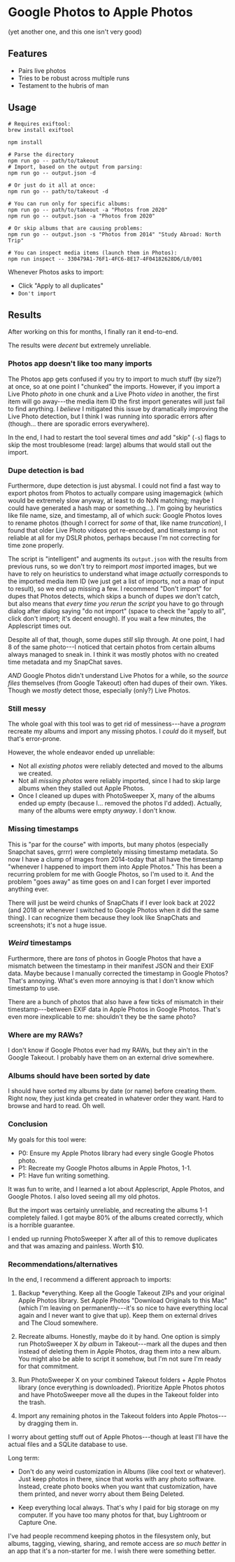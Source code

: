 # Google Photos to Apple Photos

(yet another one, and this one isn't very good)

## Features

* Pairs live photos
* Tries to be robust across multiple runs
* Testament to the hubris of man

## Usage 

```
# Requires exiftool:
brew install exiftool

npm install

# Parse the directory
npm run go -- path/to/takeout
# Import, based on the output from parsing:
npm run go -- output.json -d

# Or just do it all at once:
npm run go -- path/to/takeout -d

# You can run only for specific albums:
npm run go -- path/to/takeout -a "Photos from 2020"
npm run go -- output.json -a "Photos from 2020"

# Or skip albums that are causing problems:
npm run go -- output.json -s "Photos from 2014" "Study Abroad: North Trip"

# You can inspect media items (launch them in Photos):
npm run inspect -- 330479A1-76F1-4FC6-8E17-4F04182628D6/L0/001
```

Whenever Photos asks to import:

* Click "Apply to all duplicates"
* `Don't import`

## Results

After working on this for months, I finally ran it end-to-end.

The results were *decent* but extremely unreliable.

### Photos app doesn't like too many imports

The Photos app gets confused if you try to import to much stuff (by size?) at once, so at one point I "chunked" the imports. However, if you import a Live Photo *photo* in one chunk and a Live Photo *video* in another, the first item will go away---the media item ID the first import generates will just fail to find anything. I *believe* I mitigated this issue by dramatically improving the Live Photo detection, but I think I was running into sporadic errors after (though... there are sporadic errors everywhere).

In the end, I had to restart the tool several times *and* add "skip" (`-s`) flags to skip the most troublesome (read: large) albums that would stall out the import.

### Dupe detection is bad

Furthermore, dupe detection is just abysmal. I could not find a fast way to export photos from Photos to actually compare using imagemagick (which would be extremely slow anyway, at least to do NxN matching; maybe I could have generated a hash map or something...). I'm going by heuristics like file name, size, and timestamp, all of which *suck*: Google Photos loves to rename photos (though I correct for *some* of that, like name *truncation*), I found that older Live Photo videos got re-encoded, and timestamp is not reliable at all for my DSLR photos, perhaps because I'm not correcting for time zone properly.

The script is "intelligent" and augments its `output.json` with the results from previous runs, so we don't try to reimport *most* imported images, but we have to rely on heuristics to understand what image *actually* corresponds to the imported media item ID (we just get a list of imports, not a map of input to result), so we end up missing a few. I recommend "Don't import" for dupes that Photos detects, which skips a bunch of dupes *we* don't catch, but also means that *every time you rerun the script* you have to go through dialog after dialog saying "do not import" (space to check the "apply to all", click don't import; it's decent enough). If you wait a few minutes, the Applescript times out.

Despite all of that, though, some dupes *still* slip through. At one point, I had 8 of the same photo---I noticed that certain photos from certain albums always managed to sneak in. I think it was mostly photos with no created time metadata and my SnapChat saves.

*AND* Google Photos didn't understand Live Photos for a while, so the *source files* themselves (from Google Takeout) often had dupes of their own. Yikes. Though we *mostly* detect those, especially (only?) Live Photos.

### Still messy

The whole goal with this tool was to get rid of messiness---have a *program* recreate my albums and import any missing photos. I *could* do it myself, but that's error-prone.

However, the whole endeavor ended up unreliable:

* Not all *existing photos* were reliably detected and moved to the albums we created.
* Not all *missing photos* were reliably imported, since I had to skip large albums when they stalled out Apple Photos.
* Once I cleaned up dupes with PhotoSweeper X, many of the albums ended up empty (because I... removed the photos I'd added). Actually, many of the albums were empty *anyway*. I don't know.

### Missing timestamps

This is "par for the course" with imports, but many photos (especially Snapchat saves, grrrr) were completely missing timestamp metadata. So now I have a clump of images from 2014-today that all have the timestamp "whenever I happened to import them into Apple Photos." This has been a recurring problem for me with Google Photos, so I'm used to it. And the problem "goes away" as time goes on and I can forget I ever imported anything ever.

There will just be weird chunks of SnapChats if I ever look back at 2022 (and 2018 or whenever I switched to Google Photos when it did the same thing). I can recognize them because they look like SnapChats and screenshots; it's not a huge issue.

### *Weird* timestamps

Furthermore, there are *tons* of photos in Google Photos that have a mismatch between the timestamp in their manifest JSON and their EXIF data. Maybe because I manually corrected the timestamp in Google Photos? That's annoying. What's even more annoying is that I don't know which timestamp to use.

There are a bunch of photos that also have a few ticks of mismatch in their timestamp---between EXIF data in Apple Photos in Google Photos. That's even more inexplicable to me: shouldn't they be the same photo?

### Where are my RAWs?

I don't know if Google Photos ever had my RAWs, but they ain't in the Google Takeout. I probably have them on an external drive somewhere.

### Albums should have been sorted by date

I should have sorted my albums by date (or name) before creating them. Right now, they just kinda get created in whatever order they want. Hard to browse and hard to read. Oh well.

### Conclusion

My goals for this tool were:

* P0: Ensure my Apple Photos library had every single Google Photos photo.
* P1: Recreate my Google Photos albums in Apple Photos, 1-1.
* P1: Have fun writing something.

It was fun to write, and I learned a lot about Applescript, Apple Photos, and Google Photos. I also loved seeing all my old photos.

But the import was certainly unreliable, and recreating the albums 1-1 completely failed. I got maybe 80% of the albums created correctly, which is a horrible guarantee.

I ended up running PhotoSweeper X after all of this to remove duplicates and that was amazing and painless. Worth $10.

### Recommendations/alternatives

In the end, I recommend a different approach to imports:

1. Backup *everything. Keep all the Google Takeout ZIPs and your original Apple Photos library. Set Apple Photos "Download Originals to this Mac" (which I'm leaving on permanently---it's so nice to have everything local again and I never want to give that up). Keep them on external drives and The Cloud somewhere.

2. Recreate albums. Honestly, maybe do it by hand. One option is simply run PhotoSweeper X *by album* in Takeout---mark all the dupes and then instead of deleting them in Apple Photos, drag them into a new album. You might also be able to script it somehow, but I'm not sure I'm ready for that commitment.

3. Run PhotoSweeper X on your combined Takeout folders + Apple Photos library (once everything is downloaded). Prioritize Apple Photos photos and have PhotoSweeper move all the dupes in the Takeout folder into the trash.

4. Import any remaining photos in the Takeout folders into Apple Photos---by dragging them in.

I worry about getting stuff out of Apple Photos---though at least I'll have the actual files and a SQLite database to use.

Long term:

* Don't do any weird customization in Albums (like cool text or whatever). Just keep photos in there, since that works with any photo software. Instead, create photo books when you want that customization, have them printed, and never worry about them Being Deleted.

* Keep everything local always. That's why I paid for big storage on my computer. If you have too many photos for that, buy Lightroom or Capture One.

I've had people recommend keeping photos in the filesystem only, but albums, tagging, viewing, sharing, and remote access are *so much better* in an app that it's a non-starter for me. I wish there were something better.